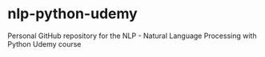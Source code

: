 # nlp-python-udemy
Personal GitHub repository for the NLP - Natural Language Processing with Python Udemy course
